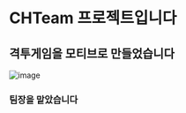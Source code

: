 # CHTeam 프로젝트입니다

## 격투게임을 모티브로 만들었습니다

![image](https://github.com/2023-SMHRD-IS-BigData1/CHTeam/assets/78711551/3e99b1c9-d96a-49ba-9403-b782a7fee4f3)

### 팀장을 맡았습니다

